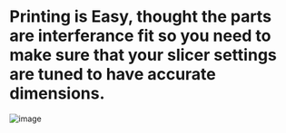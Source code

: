 # Printing is Easy, thought the parts are interferance fit so you need to make sure that your slicer settings are tuned to have accurate dimensions.
![image](https://github.com/CapraAudio/Faunus1/assets/122894651/890d6a0a-1a54-491d-93dc-190164dab682)
